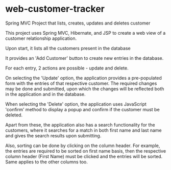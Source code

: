 # web-customer-tracker
Spring MVC Project that lists, creates, updates and deletes customer

This project uses Spring MVC, Hibernate, and JSP to create a web view of a customer relationship application.

Upon start, it lists all the customers present in the database

It provides an 'Add Customer' button to create new entries in the database.

For each entry, 2 actions are possible - update and delete.

On selecting the 'Update' option, the application provides a pre-populated form with the entries of that respective customer. The required changes may be done and submitted, upon which the changes will be reflected both in the application and in the database.

When selecting the 'Delete' option, the application uses JavaScript 'confirm' method to display a popup and confirm if the customer must be deleted.

Apart from these, the application also has a search functionality for the customers, where it searches for a match in both first name and last name and gives the search results upon submitting.

Also, sorting can be done by clicking on the column header. For example, the entries are required to be sorted on first name basis, then the respective column header (First Name) must be clicked and the entries will be sorted. Same applies to the other columns too.
